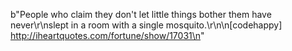 b"People who claim they don't let little things bother them have never\r\nslept in a room with a single mosquito.\r\n\n[codehappy] http://iheartquotes.com/fortune/show/17031\n"
